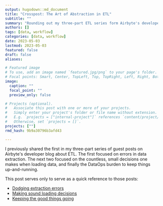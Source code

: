 ```yaml
---
output: hugodown::md_document
title: "Crosspost: The Art of Abstraction in ETL"
subtitle: ""
summary: "Rounding out my three-part ETL series form Airbyte's developer blog"
authors: []
tags: [data, workflow]
categories: [data, workflow]
date: 2023-05-03
lastmod: 2023-05-03
featured: false
draft: false
aliases:

# Featured image
# To use, add an image named `featured.jpg/png` to your page's folder.
# Focal points: Smart, Center, TopLeft, Top, TopRight, Left, Right, BottomLeft, Bottom, BottomRight.
image:
  caption: ""
  focal_point: ""
  preview_only: false

# Projects (optional).
#   Associate this post with one or more of your projects.
#   Simply enter your project's folder or file name without extension.
#   E.g. `projects = ["internal-project"]` references `content/project/deep-learning/index.md`.
#   Otherwise, set `projects = []`.
projects: [""]
rmd_hash: 9b9a30796b3afd43

---
```


I previously shared the first in my three-part series of guest posts on Airbyte's developer blog about ETL. The first focused on errors in data extraction. The next two focused on the countless, small decisions one makes when loading data, and finally the DataOps burden to keep things up-and-running.

This post serves only to serve as a quick reference to those posts:

-   [Dodging extraction errors](https://airbyte.com/blog/dodging-data-extraction-errors)
-   [Making sound loading decisions](https://airbyte.com/blog/loading-data-in-etl)
-   [Keeping the good things going](https://airbyte.com/blog/etl-good-practices)

